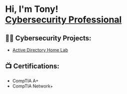<h1>Hi, I'm Tony! <br/><a href="https://github.com/joshmadakor1">Cybersecurity Professional</a>

<h2>👨‍💻 Cybersecurity Projects:</h2>

- [Active Directory Home Lab](https://github.com/kingjr95/ActiveDirectoryLab)

<h2>📺 Certifications:</h2>

- CompTIA A+
- CompTIA Network+

<!-- In order to make certs clicklable you need to add the parenthesis () next to the name like [CompTIA A+](), -->

<!--
**joshmadakor1/joshmadakor1** is a ✨ _special_ ✨ repository because its `README.md` (this file) appears on your GitHub profile.

Here are some ideas to get you started:

- 🔭 I’m currently working on ...
- 🌱 I’m currently learning ...
- 👯 I’m looking to collaborate on ...
- 🤔 I’m looking for help with ...
- 💬 Ask me about ...
- 📫 How to reach me: ...
- 😄 Pronouns: ...
- ⚡ Fun fact: ...
-->
